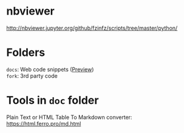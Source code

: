 # nbviewer
http://nbviewer.jupyter.org/github/fzinfz/scripts/tree/master/python/

# Folders
`docs`: Web code snippets ([Preview](https://html.ferro.pro/))  
`fork`: 3rd party code  

# Tools in `doc` folder
Plain Text or HTML Table To Markdown converter: https://html.ferro.pro/md.html
